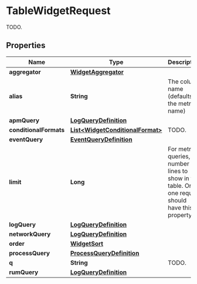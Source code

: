 

# TableWidgetRequest

TODO.
## Properties

Name | Type | Description | Notes
------------ | ------------- | ------------- | -------------
**aggregator** | [**WidgetAggregator**](WidgetAggregator.md) |  |  [optional]
**alias** | **String** | The column name (defaults to the metric name) |  [optional]
**apmQuery** | [**LogQueryDefinition**](LogQueryDefinition.md) |  |  [optional]
**conditionalFormats** | [**List&lt;WidgetConditionalFormat&gt;**](WidgetConditionalFormat.md) | TODO. |  [optional]
**eventQuery** | [**EventQueryDefinition**](EventQueryDefinition.md) |  |  [optional]
**limit** | **Long** | For metric queries, the number of lines to show in the table. Only one request should have this property. |  [optional]
**logQuery** | [**LogQueryDefinition**](LogQueryDefinition.md) |  |  [optional]
**networkQuery** | [**LogQueryDefinition**](LogQueryDefinition.md) |  |  [optional]
**order** | [**WidgetSort**](WidgetSort.md) |  |  [optional]
**processQuery** | [**ProcessQueryDefinition**](ProcessQueryDefinition.md) |  |  [optional]
**q** | **String** | TODO. |  [optional]
**rumQuery** | [**LogQueryDefinition**](LogQueryDefinition.md) |  |  [optional]



